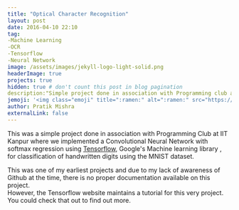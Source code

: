 ```yaml
---
title: "Optical Character Recognition"
layout: post
date: 2016-04-10 22:10
tag: 
-Machine Learning
-OCR
-Tensorflow
-Neural Network
image: /assets/images/jekyll-logo-light-solid.png
headerImage: true
projects: true
hidden: true # don't count this post in blog pagination
description:"Simple project done in association with Programming club at IIT Kanpur"
jemoji: '<img class="emoji" title=":ramen:" alt=":ramen:" src="https://assets.github.com/images/icons/emoji/unicode/1f35c.png" height="20" width="20" align="absmiddle">'
author: Pratik Mishra
externalLink: false
---
```


This was a simple project done in association with Programming Club at IIT Kanpur where we implemented a Convolutional Neural Network with softmax regression using [Tensorflow](https://www.tensorflow.org/), Google's Machine learning library , for classification of handwritten digits using the MNIST dataset. 

This was one of my earliest projects and due to my lack of awareness of Github at the time, there is no proper documentation available on this project.  
However, the Tensorflow website maintains a tutorial for this very project. You could check that out to find out more.
